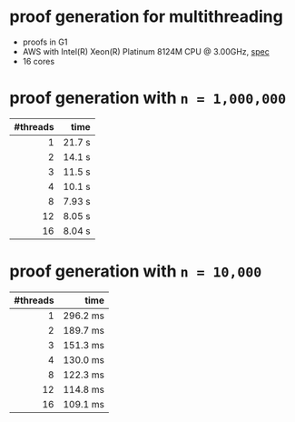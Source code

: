 # proof generation for multithreading
* proofs in G1
* AWS with Intel(R) Xeon(R) Platinum 8124M CPU @ 3.00GHz, [spec](https://en.wikichip.org/wiki/intel/xeon_platinum/8124m)
* 16 cores

# proof generation with `n = 1,000,000`

| #threads | time |
|---:|---:|
| 1 | 21.7 s|
| 2 | 14.1 s|
| 3 | 11.5 s|
| 4 | 10.1 s|
| 8 | 7.93 s|
|12 | 8.05 s|
|16 | 8.04 s|


# proof generation with `n = 10,000`

| #threads | time |
|---:|---:|
| 1 | 296.2 ms|
| 2 | 189.7 ms|
| 3 | 151.3 ms|
| 4 | 130.0 ms|
| 8 | 122.3 ms|
|12 | 114.8 ms|
|16 | 109.1 ms|
